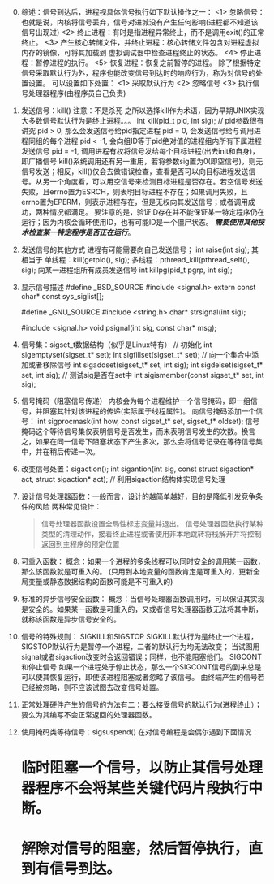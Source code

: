 0. 综述：信号到达后，进程视具体信号执行如下默认操作之一：
	<1> 忽略信号：也就是说，内核将信号丢弃，信号对进城没有产生任何影响(进程都不知道该信号出现过)
	<2> 终止进程：有时是指进程异常终止，而不是调用exit()的正常终止。
	<3> 产生核心转储文件，并终止进程：核心转储文件包含对进程虚拟内存的镜像，可将其加载到
	虚拟调试器中检查进程终止的状态。
	<4> 停止进程：暂停进程的执行。
	<5> 恢复进程：恢复之前暂停的进程。
	除了根据特定信号采取默认行为外，程序也能改变信号到达时的响应行为，称为对信号的处置设置。
	可以设置如下处置：
	<1> 采取默认行为
	<2> 忽略信号
	<3> 执行信号处理器程序(由程序员自己负责)
1. 发送信号：kill() 注意：不是杀死
	之所以选择kill作为术语，因为早期UNIX实现大多数信号默认行为是终止进程。。。
	int kill(pid_t pid, int sig); 	// pid参数很有讲究
	 pid > 0, 那么会发送信号给pid指定进程
	 pid = 0, 会发送信号给与调用进程同组的每个进程
	 pid < -1, 会向组ID等于pid绝对值的进程组内所有下属进程发送信号
	 pid = -1, 调用进程有权将信号发给每个目标进程(出去init和自身)，即广播信号
	kill()系统调用还有另一重用，若将参数sig置为0(即空信号)，则无信号发送；相反，kill()仅会去做错误检查，查看是否可以向目标进程发送信号。从另一个角度看，可以用空信号来检测目标进程是否存在。若空信号发送失败，且errno置为ESRCH，则表明目标进程不存在；如果调用失败，且errno置为EPERM，则表示进程存在，但是无权向其发送信号；或者调用成功，两种情况都满足。
	要注意的是，验证ID存在并不能保证某一特定程序仍在运行；因为内核会循环使用ID，也有可能ID是一个僵尸状态。 ***需要使用其他技术检查某一特定程序是否正在运行***。
2. 发送信号的其他方式
	进程有可能需要向自己发送信号；
	int raise(int sig);	其相当于
	单线程：kill(getpid(), sig);
	多线程：pthread_kill(pthread_self(), sig);
	向某一进程组所有成员发送信号
	int killpg(pid_t pgrp, int sig);

3. 显示信号描述
	#define _BSD_SOURCE
	#include <signal.h>
	extern const char* const sys_siglist[];

	#define _GNU_SOURCE
	#include <string.h>
	char* strsignal(int sig);

	#include <signal.h>
	void psignal(int sig, const char* msg);

4. 信号集：sigset_t数据结构（似乎是Linux特有）
	// 初始化
	int sigemptyset(sigset_t* set);
	int sigfillset(sigset_t* set);
	// 向一个集合中添加或者移除信号
	int sigaddset(sigset_t* set, int sig);
	int sigdelset(sigset_t* set, int sig);
	// 测试sig是否在set中
	int sigismember(const sigset_t* set, int sig);

5. 信号掩码（阻塞信号传递）
	内核会为每个进程维护一个信号掩码，即一组信号，并阻塞其针对该进程的传递(实际属于线程属性)。
	向信号掩码添加一个信号：
	int sigprocmask(int how, const sigset_t* set, sigset_t* oldset);
	信号掩码这个等待信号集仅表明信号是否发生，而未表明信号发生的次数。换言之，如果在同一信号下阻塞状态下产生多次，那么会将信号记录在等待信号集中，并在稍后传递一次。

6. 改变信号处置：sigaction();
	int sigantion(int sig, const struct sigaction* act, struct sigaction* act);
	// 利用sigaction结构体实现信号处理

7. 设计信号处理器函数：一般而言，设计的越简单越好，目的是降低引发竞争条件的风险
	两种常见设计：
	> 信号处理器函数设置全局性标志变量并退出。
	> 信号处理器函数执行某种类型的清理动作，接着终止进程或者使用非本地跳转将栈解开并将控制返回到主程序的预定位置

8. 可重入函数：
	概念：如果一个进程的多条线程可以同时安全的调用某一函数，那么该函数就是可重入的。
	(只用到本地变量的函数肯定是可重入的，更新全局变量或静态数据结构的函数可能是不可重入的)
9. 标准的异步信号安全函数：
	概念：当信号处理器函数调用时，可以保证其实现是安全的。如果某一函数是可重入的，又或者信号处理器函数无法将其中断，就称该函数是异步信号安全的。
10. 信号的特殊规则：
	SIGKILL和SIGSTOP
	SIGKILL默认行为是终止一个进程，SIGSTOP默认行为是暂停一个进程，二者的默认行为均无法改变；
	当试图用signal或者sigaction改变时会返回错误；同样，也不能阻塞他们。
	SIGCONT和停止信号
	如果一个进程处于停止状态，那么一个SIGCONT信号的到来总是可以使其恢复运行，即使该进程阻塞或者忽略了该信号。
	由终端产生的信号若已经被忽略，则不应该试图去改变信号处置。
11. 正常处理硬件产生的信号的方法有二：要么接受信号的默认行为(进程终止）；要么为其编写不会正常返回的处理器函数。

12. 使用掩码类等待信号：sigsuspend()
	在对信号编程是会偶尔遇到下面情况：
	# 临时阻塞一个信号，以防止其信号处理器程序不会将某些关键代码片段执行中断。
	# 解除对信号的阻塞，然后暂停执行，直到有信号到达。
























